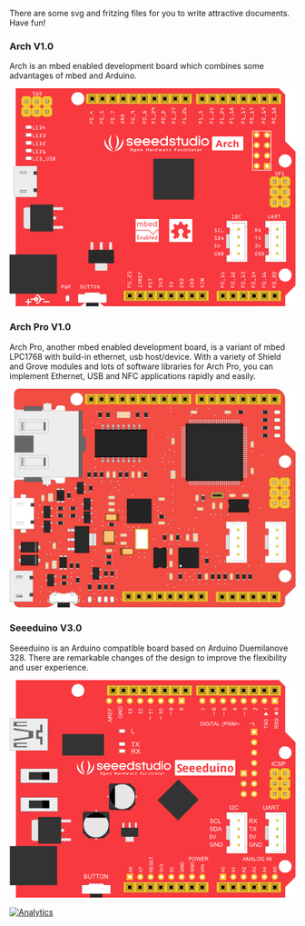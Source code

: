 There are some svg and fritzing files for you to write attractive documents. Have fun!

### Arch V1.0
Arch is an mbed enabled development board which combines some advantages of mbed and Arduino.

![Arch V1.0](png/arch_v1.png)

### Arch Pro V1.0
Arch Pro, another mbed enabled development board, is a variant of mbed LPC1768 with build-in ethernet,
usb host/device. With a variety of Shield and Grove modules and lots of software libraries for Arch Pro, you can implement Ethernet, USB and NFC applications rapidly and easily.

![Arch Pro V1.0](png/Arch_Pro_V1.0.png)

### Seeeduino V3.0
Seeeduino is an Arduino compatible board based on Arduino Duemilanove 328. There are remarkable changes of the design to improve the flexibility and user experience.

![Seeeduino V3.0](png/seeeduino_v3.png)




[![Analytics](https://ga-beacon.appspot.com/UA-46589105-3/Artwork)](https://github.com/igrigorik/ga-beacon)
